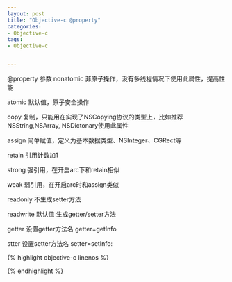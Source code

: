```yaml
---
layout: post
title: "Objective-c @property"
categories:
- Objective-c
tags:
- Objective-c


--- 
```


@property
参数
nonatomic 非原子操作，没有多线程情况下使用此属性，提高性能

atomic  默认值，原子安全操作

copy  复制，只能用在实现了NSCopying协议的类型上，比如推荐NSString,NSArray, NSDictonary使用此属性

assign 简单赋值，定义为基本数据类型、NSInteger、CGRect等

retain 引用计数加1

strong  强引用，在开启arc下和retain相似

weak  弱引用，在开启arc时和assign类似

readonly  不生成setter方法

readwrite  默认值 生成getter/setter方法

getter 设置getter方法名  getter=getInfo

stter 设置setter方法名  setter=setInfo:

{% highlight objective-c linenos %}

{% endhighlight %}